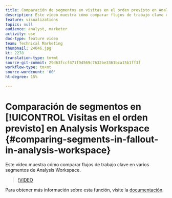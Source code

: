 ```yaml
---
title: Comparación de segmentos en visitas en el orden previsto en Analysis Workspace
description: Este vídeo muestra cómo comparar flujos de trabajo clave en varios segmentos de Analysis Workspace.
feature: visualizations
topics: null
audience: analyst, marketer
activity: use
doc-type: feature video
team: Technical Marketing
thumbnail: 24046.jpg
kt: 2278
translation-type: tm+mt
source-git-commit: 29d63fccf471f94569c7632be3361bca15b1ff3f
workflow-type: tm+mt
source-wordcount: '60'
ht-degree: 15%

---
```



# Comparación de segmentos en [!UICONTROL Visitas en el orden previsto] en Analysis Workspace {#comparing-segments-in-fallout-in-analysis-workspace}

Este vídeo muestra cómo comparar flujos de trabajo clave en varios segmentos de Analysis Workspace.

>[!VIDEO](https://video.tv.adobe.com/v/24046/?quality=12)

Para obtener más información sobre esta función, visite la [documentación](https://marketing.adobe.com/resources/help/es_ES/analytics/analysis-workspace/compare-segments-fallout.html).
